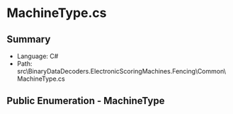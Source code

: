 ﻿# MachineType.cs

## Summary

* Language: C#
* Path: src\BinaryDataDecoders.ElectronicScoringMachines.Fencing\Common\MachineType.cs

## Public Enumeration - MachineType

